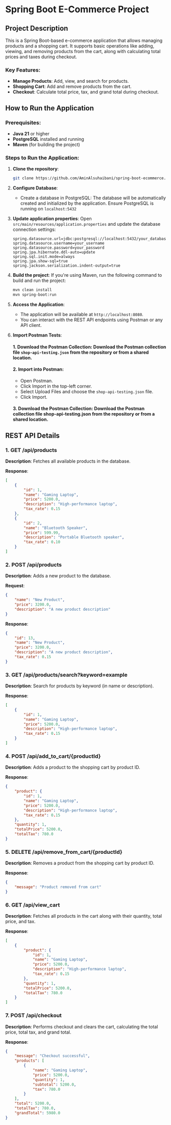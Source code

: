 
# Spring Boot E-Commerce Project

## Project Description

This is a Spring Boot-based e-commerce application that allows managing products and a shopping cart. It supports basic operations like adding, viewing, and removing products from the cart, along with calculating total prices and taxes during checkout.


### Key Features:
- **Manage Products**: Add, view, and search for products.
- **Shopping Cart**: Add and remove products from the cart.
- **Checkout**: Calculate total price, tax, and grand total during checkout.

## How to Run the Application

### Prerequisites:
- **Java 21** or higher
- **PostgreSQL** installed and running
- **Maven** (for building the project)

### Steps to Run the Application:

1. **Clone the repository**:
   ```bash
   git clone https://github.com/AminAlsuhaibani/spring-boot-ecommerce.git
   
   ```

2. **Configure Database**:
   - Create a database in PostgreSQL:
   The database will be automatically created and initialized by the application.
   Ensure PostgreSQL is running on `localhost:5432`

   
3. **Update application properties**:
   Open `src/main/resources/application.properties` and update the database connection settings:
   
   ```properties
   spring.datasource.url=jdbc:postgresql://localhost:5432/your_database_name
   spring.datasource.username=your_username
   spring.datasource.password=your_password
   spring.jpa.hibernate.ddl-auto=update
   spring.sql.init.mode=always
   spring.jpa.show-sql=true
   spring.jackson.serialization.indent-output=true
   ```

4. **Build the project**:
   If you're using Maven, run the following command to build and run the project:
   ```bash
   mvn clean install
   mvn spring-boot:run
   ```

5. **Access the Application**:
   - The application will be available at `http://localhost:8080`.
   - You can interact with the REST API endpoints using Postman or any API client.
     
6. **Import Postman Tests**:
   #### 1. Download the Postman Collection: Download the Postman collection file `shop-api-testing.json` from the repository or from a shared location.

   #### 2. Import into Postman:
   - Open Postman.
   - Click Import in the top-left corner.
   - Select Upload Files and choose the `shop-api-testing.json` file.
   - Click Import.
     
   #### 3. Download the Postman Collection: Download the Postman collection file shop-api-testing.json from the repository or from a shared location.

## REST API Details

### 1. GET /api/products
**Description**: Fetches all available products in the database.

**Response**:
```json
[
    {
        "id": 1,
        "name": "Gaming Laptop",
        "price": 5200.0,
        "description": "High-performance laptop",
        "tax_rate": 0.15
    },
    {
        "id": 2,
        "name": "Bluetooth Speaker",
        "price": 599.99,
        "description": "Portable Bluetooth speaker",
        "tax_rate": 0.10
    }
]
```

### 2. POST /api/products
**Description**: Adds a new product to the database.

**Request**:
```json
{
    "name": "New Product",
    "price": 3200.0,
    "description": "A new product description"
}
```

**Response**:
```json
{
    "id": 13,
    "name": "New Product",
    "price": 3200.0,
    "description": "A new product description",
    "tax_rate": 0.15
}
```

### 3. GET /api/products/search?keyword=example
**Description**: Search for products by keyword (in name or description).

**Response**:
```json
[
    {
        "id": 1,
        "name": "Gaming Laptop",
        "price": 5200.0,
        "description": "High-performance laptop",
        "tax_rate": 0.15
    }
]
```

### 4. POST /api/add_to_cart/{productId}
**Description**: Adds a product to the shopping cart by product ID.

**Response**:
```json
{
    "product": {
        "id": 1,
        "name": "Gaming Laptop",
        "price": 5200.0,
        "description": "High-performance laptop",
        "tax_rate": 0.15
    },
    "quantity": 1,
    "totalPrice": 5200.0,
    "totalTax": 780.0
}
```

### 5. DELETE /api/remove_from_cart/{productId}
**Description**: Removes a product from the shopping cart by product ID.

**Response**:
```json
{
    "message": "Product removed from cart"
}
```

### 6. GET /api/view_cart
**Description**: Fetches all products in the cart along with their quantity, total price, and tax.

**Response**:
```json
[
    {
        "product": {
            "id": 1,
            "name": "Gaming Laptop",
            "price": 5200.0,
            "description": "High-performance laptop",
            "tax_rate": 0.15
        },
        "quantity": 1,
        "totalPrice": 5200.0,
        "totalTax": 780.0
    }
]
```

### 7. POST /api/checkout
**Description**: Performs checkout and clears the cart, calculating the total price, total tax, and grand total.

**Response**:
```json
{
    "message": "Checkout successful",
    "products": [
        {
            "name": "Gaming Laptop",
            "price": 5200.0,
            "quantity": 1,
            "subtotal": 5200.0,
            "tax": 780.0
        }
    ],
    "total": 5200.0,
    "totalTax": 780.0,
    "grandTotal": 5980.0
}
```

